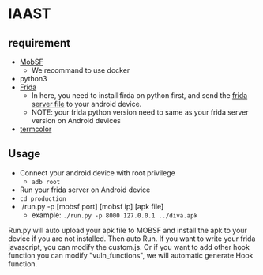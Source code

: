 # IAAST

## requirement
+ [MobSF](https://github.com/MobSF/Mobile-Security-Framework-MobSF)
    + We recommand to use docker
+ python3
+ [Frida](https://frida.re/docs/installation/)
    + In here, you need to install firda on python first, and send the [frida server file](https://github.com/frida/frida/releases) to your android device.
    + NOTE: your frida python version need to same as your frida server version on Android devices
+ [termcolor](https://pypi.org/project/termcolor/)

## Usage
+ Connect your android device with root privilege
    + ```adb root```
+ Run your frida server on Android device
+ ```cd production```
+ ./run.py -p [mobsf port] [mobsf ip] [apk file]
    + example: ```./run.py -p 8000 127.0.0.1 ../diva.apk```

Run.py will auto upload your apk file to MOBSF and install the apk to your device if you are not installed. Then auto Run.
If you want to write your frida javascript, you can modify the custom.js. Or if you want to add other hook function you can modify "vuln_functions", we will automatic generate Hook function.

